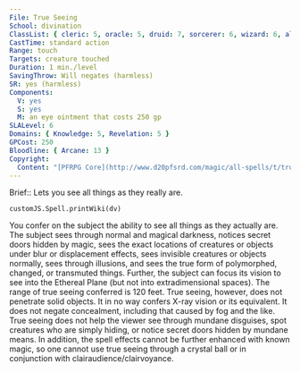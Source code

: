 ```yaml
---
File: True Seeing
School: divination
ClassList: { cleric: 5, oracle: 5, druid: 7, sorcerer: 6, wizard: 6, alchemist: 6, summoner: 5, witch: 6, inquisitor: 5, magus: 6, shaman: 5, occultist: 5, psychic: 5, mesmerist: 6, spiritualist: 6, unchained summoner: 6, medium: 4 }
CastTime: standard action
Range: touch
Targets: creature touched
Duration: 1 min./level
SavingThrow: Will negates (harmless)
SR: yes (harmless)
Components:
  V: yes
  S: yes
  M: an eye ointment that costs 250 gp
SLALevel: 6
Domains: { Knowledge: 5, Revelation: 5 }
GPCost: 250
Bloodline: { Arcane: 13 }
Copyright:
  Content: "[PFRPG Core](http://www.d20pfsrd.com/magic/all-spells/t/true-seeing)"
---
```

Brief:: Lets you see all things as they really are.

```dataviewjs
customJS.Spell.printWiki(dv)
```

You confer on the subject the ability to see all things as they actually are. The subject sees through normal and magical darkness, notices secret doors hidden by magic, sees the exact locations of creatures or objects under blur or displacement effects, sees invisible creatures or objects normally, sees through illusions, and sees the true form of polymorphed, changed, or transmuted things. Further, the subject can focus its vision to see into the Ethereal Plane (but not into extradimensional spaces). The range of true seeing conferred is 120 feet.  True seeing, however, does not penetrate solid objects. It in no way confers X-ray vision or its equivalent. It does not negate concealment, including that caused by fog and the like. True seeing does not help the viewer see through mundane disguises, spot creatures who are simply hiding, or notice secret doors hidden by mundane means. In addition, the spell effects cannot be further enhanced with known magic, so one cannot use true seeing through a crystal ball or in conjunction with clairaudience/clairvoyance.
